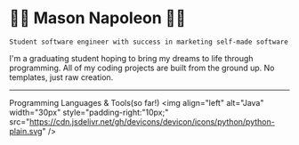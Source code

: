# 👨‍💻 Mason Napoleon 👨‍💻

`Student software engineer with success in marketing self-made software`

I'm a graduating student hoping to bring my dreams to life through programming. All of my coding projects are built from the ground up. No templates, just raw creation.

---
Programming Languages & Tools(so far!)
<img align="left" alt="Java" width="30px" style="padding-right:"10px;" src="https://cdn.jsdelivr.net/gh/devicons/devicon/icons/python/python-plain.svg" />
